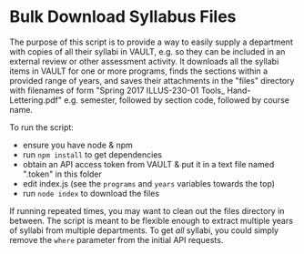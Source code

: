 # Bulk Download Syllabus Files

The purpose of this script is to provide a way to easily supply a department with copies of all their syllabi in VAULT, e.g. so they can be included in an external review or other assessment activity. It downloads all the syllabi items in VAULT for one or more programs, finds the sections within a provided range of years, and saves their attachments in the "files" directory with filenames of form "Spring 2017 ILLUS-230-01 Tools_ Hand-Lettering.pdf" e.g. semester, followed by section code, followed by course name.

To run the script:

- ensure you have node & npm
- run `npm install` to get dependencies
- obtain an API access token from VAULT & put it in a text file named ".token" in this folder
- edit index.js (see the `programs` and `years` variables towards the top)
- run `node index` to download the files

If running repeated times, you may want to clean out the files directory in between. The script is meant to be flexible enough to extract multiple years of syllabi from multiple departments. To get _all_ syllabi, you could simply remove the `where` parameter from the initial API requests.
